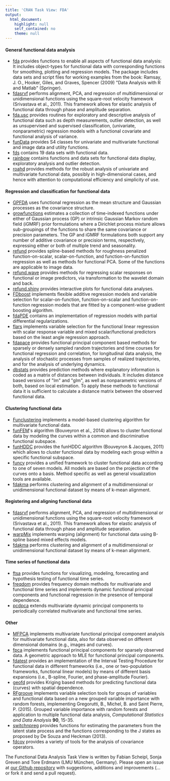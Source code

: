 ```yaml
---
title: 'CRAN Task View: FDA'
output: 
  html_document: 
    highlight: null
    self_contained: no
    theme: null
---
```


<!--
<name>FDA</name>  
<topic>Functional data analysis</topic>  
<maintainer email="fabian.scheipl@stat.uni-muenchen.de">Fabian Scheipl </maintainer>  
<maintainer email="sonja.greven@stat.uni-muenchen.de">Sonja Greven </maintainer>  
<version>2017-03-28</version>  

<info><p>
Functional data analysis (FDA) deals with data that <a href="https://en.wikipedia.org/wiki/Functional_data_analysis">"provides information about curves, surfaces or anything else varying over a continuum."</a> This task view catalogues available packages in this rapidly developing field.</p>
-->


#### General functional data analysis

* [fda](https://cran.r-project.org/web/packages/fda/index.html) provides functions to enable all aspects of functional data analysis: It includes object-types for functional data with corresponding functions for smoothing, plotting and regression models. The package includes data sets and script files for working examples from the book: Ramsay, J. O., Hooker, Giles, and Graves, Spencer (2009) "Data Analysis with R and Matlab" (Springer).
* [fdasrvf](https://cran.r-project.org/web/packages/fdasrvf/index.html) performs alignment, PCA, and regression of multidimensional or unidimensional functions using the square-root velocity framework (Srivastava et al., 2011). This framework allows for elastic analysis of functional data through phase and amplitude separation.
* [fda.usc](https://cran.r-project.org/web/packages/fda.usc/index.html) provides routines for exploratory and descriptive analysis of functional data such as depth measurements, outlier detection, as well as unsupervised and supervised classification, (univariate, nonparametric) regression models with a functional covariate and functional analysis of variance.
* [funData](https://cran.r-project.org/web/packages/funData/index.html) provides S4 classes for univariate and multivariate functional and image data and utility functions.
* [fds](https://cran.r-project.org/web/packages/fds/index.html) contains 19 data sets with functional data.
* [rainbow](https://cran.r-project.org/web/packages/rainbow/index.html) contains functions and data sets for functional data display, exploratory analysis and outlier detection.
* [roahd](https://cran.r-project.org/web/packages/roahd/index.html) provides methods for the robust analysis of univariate and multivariate functional data, possibly in high-dimensional cases, and hence with attention to computational efficiency and simplicity of use.

#### Regression and classification for functional data

* [GPFDA](https://cran.r-project.org/web/packages/GPFDA/index.html) uses functional regression as the mean structure and Gaussian processes as the covariance structure.
* [growfunctions](https://cran.r-project.org/web/packages/growfunctions/index.html) estimates a collection of time-indexed functions under either of Gaussian process (GP) or intrinsic Gaussian Markov random field (iGMRF) prior formulations where a Dirichlet process mixture allows sub-groupings of the functions to share the same covariance or precision parameters. The GP and iGMRF formulations both support any number of additive covariance or precision terms, respectively, expressing either or both of multiple trend and seasonality.
* [refund](https://cran.r-project.org/web/packages/refund/index.html) provides spline-based methods for roughness penalized function-on-scalar, scalar-on-function, and function-on-function regression as well as methods for functional PCA. Some of the functions are applicable to image data.
* [refund.wave](https://cran.r-project.org/web/packages/refund.wave/index.html) provides methods for regressing scalar responses on functional or image predictors, via transformation to the wavelet domain and back.
* [refund.shiny](https://cran.r-project.org/web/packages/refund.shiny/index.html) provides interactive plots for functional data analyses.
* [FDboost](https://cran.r-project.org/web/packages/FDboost/index.html) implements flexible additive regression models and variable selection for scalar-on-function, function-on-scalar and function-on-function regression models that are fitted by a component-wise gradient boosting algorithm.
* [fdaPDE](https://cran.r-project.org/web/packages/fdaPDE/index.html) contains an implementation of regression models with partial differential regularizations.
* [flars](https://cran.r-project.org/web/packages/flars/index.html) implements variable selection for the functional linear regression with scalar response variable and mixed scalar/functional predictors based on the least angle regression approach.
* [fdapace](https://cran.r-project.org/web/packages/fdapace/index.html) provides functional principal component based methods for sparsely or densely sampled random trajectories and time courses for functional regression and correlation, for longitudinal data analysis, the analysis of stochastic processes from samples of realized trajectories, and for the analysis of underlying dynamics.
* [dbstats](https://cran.r-project.org/web/packages/dbstats/index.html) provides prediction methods where explanatory information is coded as a matrix of distances between individuals. It includes distance based versions of "lm" and "glm", as well as nonparametric versions of both, based on local estimation. To apply these methods to functional data it is sufficient to calculate a distance matrix between the observed functional data.


#### Clustering functional data 

* [Funclustering](https://cran.r-project.org/web/packages/Funclustering/index.html) implements a model-based clustering algorithm for multivariate functional data.
* [funFEM](https://cran.r-project.org/web/packages/funFEM/index.html)'s algorithm (Bouveyron et al., 2014) allows to cluster functional data by modeling the curves within a common and discriminative functional subspace.
* [funHDDC](https://cran.r-project.org/web/packages/funHDDC/index.html) provides the funHDDC algorithm (Bouveyron & Jacques, 2011) which allows to cluster functional data by modeling each group within a specific functional subspace.
* [funcy](https://cran.r-project.org/web/packages/funcy/index.html) provides a unified framework to cluster functional data according to one of seven models. All models are based on the projection of the curves onto a basis. Method specific as well as general visualization tools are available.
* [fdakma](https://cran.r-project.org/web/packages/fdakma/index.html) performs clustering and alignment of a multidimensional or unidimensional functional dataset by means of k-mean alignment.


#### Registering and aligning functional data 

* [fdasrvf](https://cran.r-project.org/web/packages/fdasrvf/index.html) performs alignment, PCA, and regression of multidimensional or unidimensional functions using the square-root velocity framework (Srivastava et al., 2011). This framework allows for elastic analysis of functional data through phase and amplitude separation.
* [warpMix](https://cran.r-project.org/web/packages/warpMix/index.html) implements warping (alignment) for functional data using B-spline based mixed effects models.
* [fdakma](https://cran.r-project.org/web/packages/fdakma/index.html) performs clustering and alignment of a multidimensional or unidimensional functional dataset by means of k-mean alignment.

#### Time series of functional data

* [ftsa](https://cran.r-project.org/web/packages/ftsa/index.html) provides functions for visualizing, modeling, forecasting and hypothesis testing of functional time series.
* [freqdom](https://cran.r-project.org/web/packages/freqdom/index.html) provides frequency domain methods for multivariate and functional time series and implements dynamic functional principal components and functional regression in the presence of temporal dependence.
* [pcdpca](https://cran.r-project.org/web/packages/pcdpca/index.html) extends multivariate dynamic principal components to periodically correlated multivariate and functional time series.


#### Other

* [MFPCA](https://cran.r-project.org/web/packages/MFPCA/index.html) implements multivariate functional principal component analysis for multivariate functional data, also for data observed on different dimensional domains (e.g., images and curves).
* [fpca](https://cran.r-project.org/web/packages/fpca/index.html) implements functional principal components for sparsely observed data. A geometric approach to MLE for functional principal components.
* [fdatest](https://cran.r-project.org/web/packages/fdatest/index.html) provides an implementation of the Interval Testing Procedure for functional data in different frameworks (i.e., one or two-population frameworks, functional linear models) by means of different basis expansions (i.e., B-spline, Fourier, and phase-amplitude Fourier).
* [geofd](https://cran.r-project.org/web/packages/geofd/index.html) provides Kriging based methods for predicting functional data (curves) with spatial dependence.
* [RFgroove](https://cran.r-project.org/web/packages/RFgroove/index.html) implements variable selection tools for groups of variables and functional data based on a new grouped variable importance with random forests, implementing Gregorutti, B., Michel, B. and Saint Pierre, P. (2015). Grouped variable importance with random forests and application to multiple functional data analysis, <i>Computational Statistics and Data Analysis</i> <b>90</b>, 15-35.
* [switchnpreg](https://cran.r-project.org/web/packages/switchnpreg/index.html) provides functions for estimating the parameters from the latent state process and the functions corresponding to the J states as proposed by De Souza and Heckman (2013).
* [fdcov](https://cran.r-project.org/web/packages/fdcov/index.html) provides a variety of tools for the analysis of covariance operators.


The Functional Data Analysis Task View is written by Fabian Scheipl, Sonja Greven and Tore Erdmann (LMU München, Germany).
Please open an issue at <a href="https://github.com/fabian-s/taskview_fda/issues">our Github repository</a> with suggestions, additions and improvements (... or fork it and send a pull request).
